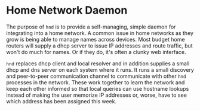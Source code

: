 # Home Network Daemon

The purpose of `hnd` is to provide a self-managing, simple daemon for
integrating into a home network. A common issue in home networks as they grow is
being able to manage names across devices. Most budget home routers will supply
a dhcp server to issue IP addresses and route traffic, but won't do much for
names. Or if they do, it's often a clunky web interface.

`hnd` replaces dhcp client and local resolver and in addition supplies a small
dhcp and dns server on each system where it runs. It runs a small discovery and
peer-to-peer communication channel to communicate with other `hnd` processes in
the network. These work together to learn the network and keep each other
informed so that local queries can use hostname lookups instead of making the
user memorize IP addresses or, worse, have to see which address has been
assigned this week.
